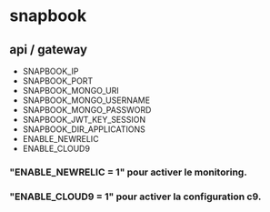 # snapbook
## api / gateway

- SNAPBOOK_IP
- SNAPBOOK_PORT
- SNAPBOOK_MONGO_URI
- SNAPBOOK_MONGO_USERNAME
- SNAPBOOK_MONGO_PASSWORD
- SNAPBOOK_JWT_KEY_SESSION
- SNAPBOOK_DIR_APPLICATIONS
- ENABLE_NEWRELIC
- ENABLE_CLOUD9

### "ENABLE_NEWRELIC = 1" pour activer le monitoring.
### "ENABLE_CLOUD9 = 1" pour activer la configuration c9.